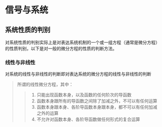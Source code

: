 # **信号与系统**

## 系统性质的判别
对系统性质的判别实际上是对表达系统机制的一个或一组方程（通常是微分方程）的性质判别，以下是对一般的微分方程的性质的判断方法。
### **线性**与**非线性**
对系统的线性与非线性的判断即对表达系统的微分方程的线性与非线性的判断
> 所谓的线性微分方程，其中：
>> 1. 只能出现函数本身，以及函数的任何阶次的导函数
>> 2. 函数本身跟所有的导函数之间除了加减之外，不可以有任何运算
>> 3. 函数本身跟本身、各阶导函数本身跟本身，都不可以有任何加减之外的运算
>> 4. 不允许对函数本身、各阶导函数做任何形式的复合运算
